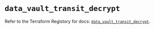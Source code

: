 # `data_vault_transit_decrypt`

Refer to the Terraform Registory for docs: [`data_vault_transit_decrypt`](https://www.terraform.io/docs/providers/vault/d/transit_decrypt).
